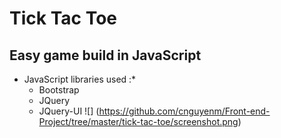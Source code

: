 # Tick Tac Toe
## Easy game build in JavaScript
* JavaScript libraries used :*
	* Bootstrap
	* JQuery
	* JQuery-UI
![] (https://github.com/cnguyenm/Front-end-Project/tree/master/tick-tac-toe/screenshot.png)

